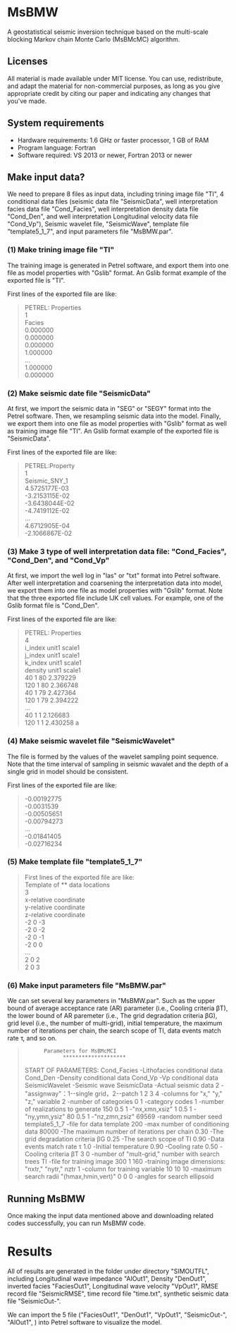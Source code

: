 # MsBMW
A geostatistical seismic inversion technique based on the multi-scale blocking Markov chain Monte Carlo (MsBMcMC) algorithm. 

## Licenses
All material is made available under MIT license. You can use, redistribute, and adapt the material for non-commercial purposes, as long as you give appropriate credit by citing our paper and indicating any changes that you've made.

## System requirements
* Hardware requirements: 1.6 GHz or faster processor, 1 GB of RAM  
* Program language: Fortran  
* Software required: VS 2013 or newer, Fortran 2013 or newer  

## Make input data?
We need to prepare 8 files as input data, including trining image file "TI", 4 conditional data files (seismic data file "SeismicData", well interpretation facies data file "Cond_Facies", well interpretation density data file "Cond_Den", and well interpretation Longitudinal velocity data file "Cond_Vp"), Seismic wavelet file, "SeismicWave", template file "template5_1_7", and input parameters file "MsBMW.par".

### (1) Make trining image file "TI"
The training image is generated in Petrel software, and export them into one file as model properties with "Gslib" format. An Gslib format example of the exported file is "TI".

First lines of the exported file are like:  
> PETREL: Properties  
1  
Facies  
0.000000  
0.000000  
0.000000  
1.000000  
...  
1.000000   
0.000000

### (2) Make seismic date file "SeismicData"
At first, we import the seismic data in "SEG" or "SEGY" format into the Petrel software. Then, we resampling seismic data into the model. Finally, we export them into one file as model properties with "Gslib" format as well as training image file "TI". An Gslib format example of the exported file is "SeismicData".

First lines of the exported file are like:  
> PETREL:Property  
1  
Seismic_SNY_1  
  4.5725177E-03  
 -3.2153115E-02  
 -3.6438044E-02  
 -4.7419112E-02  
  ...  
  4.6712905E-04  
 -2.1066867E-02  
 
 ### (3) Make 3 type of well interpretation data file: "Cond_Facies", "Cond_Den", and "Cond_Vp"
 At first, we import the well log in "las" or "txt" format into Petrel software. After well interpretation and coarsening the interpretation data into model,  we export them into one file as model properties with "Gslib" format. Note that the three exported file include IJK cell values. For example, one of the Gslib format file is "Cond_Den".
 
 First lines of the exported file are like:  
> PETREL: Properties  
4  
i_index unit1 scale1  
j_index unit1 scale1  
k_index unit1 scale1  
density unit1 scale1  
40 1 80 2.379229  
120 1 80 2.366748  
40 1 79 2.427364  
120 1 79 2.394222  
...  
40 1 1 2.126683  
120 1 1 2.430258 a 

### (4) Make seismic wavelet file "SeismicWavelet"
The file is formed by the values of the wavelet sampling point sequence. Note that the time interval of sampling in seismic wavalet and the depth of a single grid in model should be consistent. 

 First lines of the exported file are like:  
> -0.00192775  
-0.0031539  
-0.00505651  
-0.00794273  
...  
-0.01841405  
-0.02716234  

### (5) Make template file "template5_1_7"

> First lines of the exported file are like:  
 Template of ** data locations  
3  
x-relative coordinate  
y-relative coordinate  
z-relative coordinate  
-2	0	-3  
-2	0	-2  
-2	0	-1  
-2	0	0  
...  
2	0	2  
2	0	3  

### (6) Make input parameters file "MsBMW.par"
We can set several key parameters in "MsBMW.par". Such as the upper bound of average acceptance rate (AR) parameter (i.e., Cooling criteria βT), the lower bound of AR paremeter (i.e., The grid degradation criteria βG), grid level (i.e., the number of multi-grid), initial temperature, the maximum number of iterations per chain, the search scope of TI, data events match rate τ, and so on.

> 			Parameters for MsBMcMCI																	
> 			      ********************																			
> START OF PARAMETERS:
> Cond_Facies                                             -Lithofacies conditional data
> Cond_Den                                                -Density conditional data
> Cond_Vp                                                  -Vp conditional data
> SeismicWavelet                                                       -Seismic wave
> SeismicData                                                      -Actual  seismic data
> 2                                                              -"assignway"：1--single grid，2--patch
> 1       2       3        4                                   -columns for "x," "y," "z," variable
> 2                                                               -number of categories
> 0 1                                                            -category codes
> 1                                                              -number of realizations to generate
> 150     0.5     1                                           -"nx,xmn,xsiz"
> 1     0.5     1                                               -"ny,ymn,ysiz"
> 80      0.5     1                                             -"nz,zmn,zsiz"
> 69569                                                         -random number seed
> template5_1_7                                              -file for data template
> 200                                                             -max number of conditioning data
> 80000                                                        -The maximum number of iterations per chain
> 0.30                                                          -The grid degradation criteria βG
> 0.25                                                          -The search scope of TI
> 0.90                                                           -Data events match rate τ
> 1.0                                                             -Initial temperature
> 0.90                                                           -Cooling rate
> 0.50                                                             -Cooling criteria βT
> 3       0                                                      -number of "mult-grid," number with search trees
> TI                                                             -file for training image
> 300     1     160                                            -training image dimensions: "nxtr," "nytr," nztr
> 1                                                             -column for training variable
> 10      10      10                                          -maximum search radii "(hmax,hmin,vert)"
> 0      0       0                                               -angles for search ellipsoid

 
## Running MsBMW
Once making the input data mentioned above and downloading related codes successfully, you can run MsBMW code.

# Results
All of results are generated in the folder under directory "SIMOUTFL", including Longitudinal wave impedance "AIOut1", Density "DenOut1", inverted facies "FaciesOut1", Longitudinal wave velocity "VpOut1", RMSE record file "SeismicRMSE", time record file "time.txt", synthetic seismic data file "SeismicOut-".

We can import the 5 file ("FaciesOut1",  "DenOut1", "VpOut1", "SeismicOut-", "AIOut1", )  into Petrel software to visualize the model.
